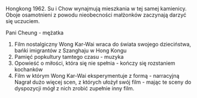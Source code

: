 


Hongkong 1962. Su i Chow wynajmują mieszkania w tej samej kamienicy. Oboje osamotnieni z powodu nieobecności małżonków zaczynają darzyć się uczuciem.

Pani Cheung - mężatka


1. Film nostalgiczny Wong Kar-Wai wraca do świata swojego dzieciństwa, bańki imigrantów z Szanghaju w Hong Kongu
2. Pamięć popkultury tamtego czasu - muzyka
3. Opowieść o miłości, która się nie spełnia - kończy się rozstaniem kochanków
4. Film w którym Wong Kar-Wai eksperymentuje z formą - narracyjną
Nagrał dużo więcej scen, z których ułożył swój film - mając te sceny do dyspozycji mógł z nich zrobić zupełnie inny film.